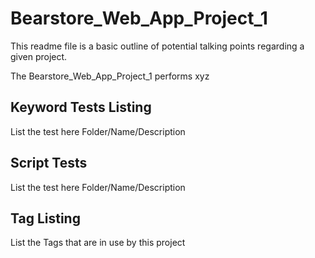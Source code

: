 # Bearstore_Web_App_Project_1

This readme file is a basic outline of potential talking points regarding a given project.

The Bearstore_Web_App_Project_1 performs xyz

## Keyword Tests Listing

List the test here Folder/Name/Description

## Script Tests

List the test here Folder/Name/Description

## Tag Listing

List the Tags that are in use by this project